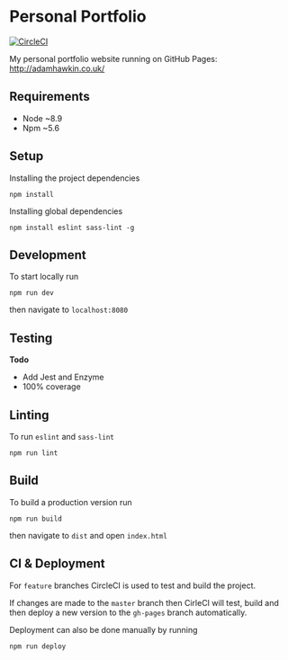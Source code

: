 # Personal Portfolio

[![CircleCI](https://circleci.com/gh/ahawkin/personal-portfolio/tree/master.svg?style=shield&circle-token=51c1272168ded9e1a7db6f09befdd249e32bbc2d)](https://circleci.com/gh/ahawkin/personal-portfolio/tree/master)

My personal portfolio website running on GitHub Pages: http://adamhawkin.co.uk/

## Requirements
- Node ~8.9
- Npm ~5.6

## Setup
Installing the project dependencies

    npm install

Installing global dependencies

    npm install eslint sass-lint -g

## Development  
To start locally run

    npm run dev

then navigate to `localhost:8080`

## Testing
**Todo**
- Add Jest and Enzyme
- 100% coverage

## Linting
To run `eslint` and `sass-lint`

    npm run lint

## Build
To build a production version run

    npm run build

then navigate to `dist` and open `index.html`

## CI & Deployment
For `feature` branches CircleCI is used to test and build the project.

If changes are made to the `master` branch then CirleCI will test, build and then deploy a new version to the `gh-pages` branch automatically.

Deployment can also be done manually by running

    npm run deploy
